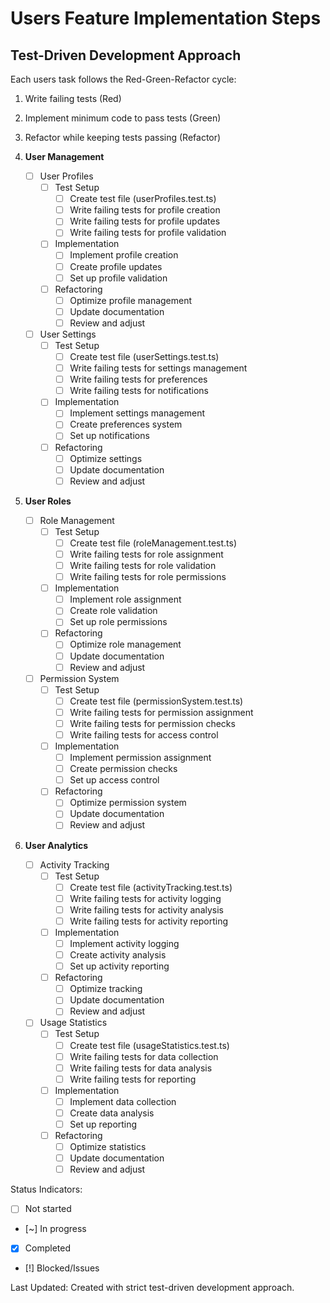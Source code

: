 # Users Feature Implementation Steps

## Test-Driven Development Approach
Each users task follows the Red-Green-Refactor cycle:
1. Write failing tests (Red)
2. Implement minimum code to pass tests (Green)
3. Refactor while keeping tests passing (Refactor)

1. **User Management**
   - [ ] User Profiles
     - [ ] Test Setup
       - [ ] Create test file (userProfiles.test.ts)
       - [ ] Write failing tests for profile creation
       - [ ] Write failing tests for profile updates
       - [ ] Write failing tests for profile validation
     - [ ] Implementation
       - [ ] Implement profile creation
       - [ ] Create profile updates
       - [ ] Set up profile validation
     - [ ] Refactoring
       - [ ] Optimize profile management
       - [ ] Update documentation
       - [ ] Review and adjust

   - [ ] User Settings
     - [ ] Test Setup
       - [ ] Create test file (userSettings.test.ts)
       - [ ] Write failing tests for settings management
       - [ ] Write failing tests for preferences
       - [ ] Write failing tests for notifications
     - [ ] Implementation
       - [ ] Implement settings management
       - [ ] Create preferences system
       - [ ] Set up notifications
     - [ ] Refactoring
       - [ ] Optimize settings
       - [ ] Update documentation
       - [ ] Review and adjust

2. **User Roles**
   - [ ] Role Management
     - [ ] Test Setup
       - [ ] Create test file (roleManagement.test.ts)
       - [ ] Write failing tests for role assignment
       - [ ] Write failing tests for role validation
       - [ ] Write failing tests for role permissions
     - [ ] Implementation
       - [ ] Implement role assignment
       - [ ] Create role validation
       - [ ] Set up role permissions
     - [ ] Refactoring
       - [ ] Optimize role management
       - [ ] Update documentation
       - [ ] Review and adjust

   - [ ] Permission System
     - [ ] Test Setup
       - [ ] Create test file (permissionSystem.test.ts)
       - [ ] Write failing tests for permission assignment
       - [ ] Write failing tests for permission checks
       - [ ] Write failing tests for access control
     - [ ] Implementation
       - [ ] Implement permission assignment
       - [ ] Create permission checks
       - [ ] Set up access control
     - [ ] Refactoring
       - [ ] Optimize permission system
       - [ ] Update documentation
       - [ ] Review and adjust

3. **User Analytics**
   - [ ] Activity Tracking
     - [ ] Test Setup
       - [ ] Create test file (activityTracking.test.ts)
       - [ ] Write failing tests for activity logging
       - [ ] Write failing tests for activity analysis
       - [ ] Write failing tests for activity reporting
     - [ ] Implementation
       - [ ] Implement activity logging
       - [ ] Create activity analysis
       - [ ] Set up activity reporting
     - [ ] Refactoring
       - [ ] Optimize tracking
       - [ ] Update documentation
       - [ ] Review and adjust

   - [ ] Usage Statistics
     - [ ] Test Setup
       - [ ] Create test file (usageStatistics.test.ts)
       - [ ] Write failing tests for data collection
       - [ ] Write failing tests for data analysis
       - [ ] Write failing tests for reporting
     - [ ] Implementation
       - [ ] Implement data collection
       - [ ] Create data analysis
       - [ ] Set up reporting
     - [ ] Refactoring
       - [ ] Optimize statistics
       - [ ] Update documentation
       - [ ] Review and adjust

Status Indicators:
- [ ] Not started
- [~] In progress
- [x] Completed
- [!] Blocked/Issues

Last Updated: Created with strict test-driven development approach. 